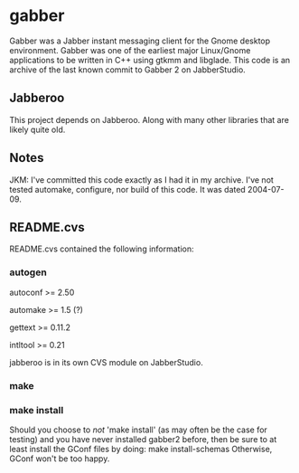 # gabber
Gabber was a Jabber instant messaging client for the Gnome desktop environment. Gabber was one of the earliest major Linux/Gnome applications to be written in C++ using gtkmm and libglade. This code is an archive of the last known commit to Gabber 2 on JabberStudio.

## Jabberoo

This project depends on Jabberoo. Along with many other libraries that are likely quite old.

## Notes

JKM: I've committed this code exactly as I had it in my archive. I've not tested automake, configure, nor build of this code. It was dated 2004-07-09.

## README.cvs

README.cvs contained the following information:

### autogen
autoconf >= 2.50

automake >= 1.5 (?)

gettext  >= 0.11.2

intltool >= 0.21

jabberoo is in its own CVS module on JabberStudio.

### make


### make install
Should you choose to *not* 'make install' (as may often be the case for testing) and you have never installed gabber2 before, then be sure to at least install the GConf files by doing:
        make install-schemas
Otherwise, GConf won't be too happy.

